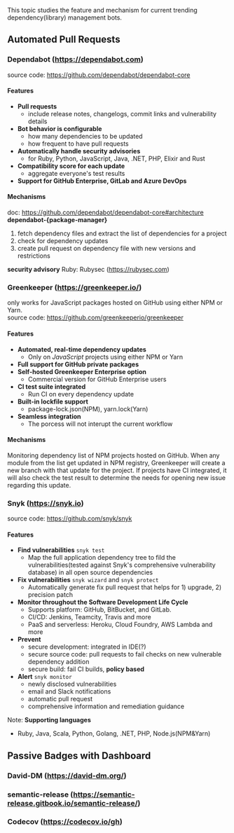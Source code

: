This topic studies the feature and mechanism for current trending dependency(library) management bots.

## Automated Pull Requests

### Dependabot (https://dependabot.com)
source code: https://github.com/dependabot/dependabot-core<br>
#### Features
- **Pull requests**
  - include release notes, changelogs, commit links and vulnerability details
- **Bot behavior is configurable**
  - how many dependencies to be updated
  - how frequent to have pull requests
- **Automatically handle security advisories**
  - for Ruby, Python, JavaScript, Java, .NET, PHP, Elixir and Rust
- **Compatibility score for each update**
  - aggregate everyone's test results
- **Support for GitHub Enterprise, GitLab and Azure DevOps**
#### Mechanisms
doc: https://github.com/dependabot/dependabot-core#architecture<br>
**dependabot-{package-manager}**
1. fetch dependency files and extract the list of dependencies for a project
2. check for dependency updates
3. create pull request on dependency file with new versions and restrictions

**security advisory**
Ruby: Rubysec (https://rubysec.com) <br>

### Greenkeeper (https://greenkeeper.io/)
only works for JavaScript packages hosted on GitHub using either NPM or Yarn.<br>
source code: https://github.com/greenkeeperio/greenkeeper<br>
#### Features
- **Automated, real-time dependency updates**
  - Only on *JavaScript* projects using either NPM or Yarn
- **Full support for GitHub private packages**
- **Self-hosted Greenkeeper Enterprise option**
  - Commercial version for GitHub Enterprise users
- **CI test suite integrated**
  - Run CI on every dependency update
- **Built-in lockfile support**
  - package-lock.json(NPM), yarn.lock(Yarn)
- **Seamless integration**
  - The porcess will not interupt the current workflow

#### Mechanisms
Monitoring dependency list of NPM projects hosted on GitHub. When any module from the list get updated in NPM registry, Greenkeeper will create a new branch with that update for the project. If projects have CI integrated, it will also check the test result to determine the needs for opening new issue regarding this update.

### Snyk (https://snyk.io)
source code: https://github.com/snyk/snyk<br>
#### Features
- **Find vulnerabilities** `snyk test`
  - Map the full application dependency tree to fild the vulnerabilities(tested against Snyk's comprehensive vulnerability database) in all open source dependencies
- **Fix vulnerabilities** `snyk wizard` and `snyk protect`
  - Automatically generate fix pull request that helps for 1) upgrade, 2) precision patch
- **Monitor throughout the Software Development Life Cycle**
  - Supports platform: GitHub, BitBucket, and GitLab.
  - CI/CD: Jenkins, Teamcity, Travis and more
  - PaaS and serverless: Heroku, Cloud Foundry, AWS Lambda and more
- **Prevent**
  - secure development: integrated in IDE(?)
  - secure source code: pull requests to fail checks on new vulnerable dependency addition
  - secure build: fail CI builds, **policy based**
- **Alert** `snyk monitor`
  - newly disclosed vulnerabilities
  - email and Slack notifications
  - automatic pull request
  - comprehensive information and remediation guidance

Note: **Supporting languages**
  - Ruby, Java, Scala, Python, Golang, .NET, PHP, Node.js(NPM&Yarn)

## Passive Badges with Dashboard

### David-DM (https://david-dm.org/)

### semantic-release (https://semantic-release.gitbook.io/semantic-release/)

### Codecov (https://codecov.io/gh)
